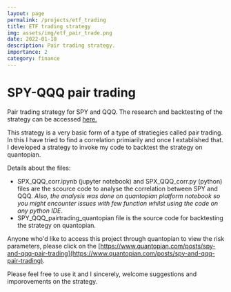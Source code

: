 ```yaml
---
layout: page
permalink: /projects/etf_trading
title: ETF trading strategy
img: assets/img/etf_pair_trade.png
date: 2022-01-18 
description: Pair trading strategy.
importance: 2
category: finance
---
```


# SPY-QQQ pair trading
Pair trading strategy for SPY and QQQ. The research and backtesting of the strategy can be accessed [here.](https://github.com/Pratikbhanuse/SPY_QQQ-pair-trading)

This strategy is a very basic form of a type of stratiegies called pair trading. In this I have tried to find a correlation primiarily and once I extablished that. I developed a strategy to invoke my code to backtest the strategy on quantopian. 

Details about the files:
* SPX_QQQ_corr.ipynb (jupyter notebook) and SPX_QQQ_corr.py (python) files are the scource code to analyse the correlation between SPY and QQQ. *Also, the analysis was done on quantopian platform notebook so you might encounter issues with few function whilst using the code on any python IDE*. 
* SPY_QQQ_pairtrading_quantopian file is the source code for backtesting the strategy on quantopian. 

Anyone who'd like to access this project through quantopian to view the risk parameters, please click on the [https://www.quantopian.com/posts/spy-and-qqq-pair-trading](https://www.quantopian.com/posts/spy-and-qqq-pair-trading). 

Please feel free to use it and I sincerely, welcome suggestions and imporovements on the strategy. 

